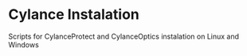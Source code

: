 # Cylance Instalation
Scripts for CylanceProtect and CylanceOptics instalation on Linux and Windows
